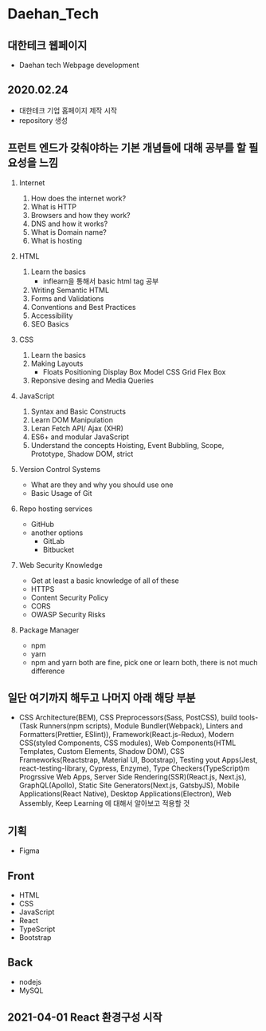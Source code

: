 # Daehan_Tech

## 대한테크 웹페이지

- Daehan tech Webpage development

## 2020.02.24

- 대한테크 기업 홈페이지 제작 시작
- repository 생성

## 프런트 엔드가 갖춰야하는 기본 개념들에 대해 공부를 할 필요성을 느낌

1. Internet
    1. How does the internet work?
    2. What is HTTP
    3. Browsers and how they work?
    4. DNS and how it works?
    5. What is Domain name?
    6. What is hosting

2. HTML
    1. Learn the basics
        - inflearn을 통해서 basic html tag 공부
    2. Writing Semantic HTML
    3. Forms and Validations
    4. Conventions and Best Practices
    5. Accessibility
    6. SEO Basics

3. CSS
    1. Learn the basics
    2. Making Layouts
        - Floats Positioning Display Box Model CSS Grid Flex Box
    3. Reponsive desing and Media Queries

4. JavaScript
    1. Syntax and Basic Constructs
    2. Learn DOM Manipulation
    3. Leran Fetch API/ Ajax (XHR)
    4. ES6+ and modular JavaScript
    5. Understand the concepts Hoisting, Event Bubbling, Scope, Prototype, Shadow DOM, strict

5. Version Control Systems
    - What are they and why you should use one
    - Basic Usage of Git
6. Repo hosting services
    - GitHub
    - another options
        - GitLab
        - Bitbucket

7. Web Security Knowledge
    - Get at least a basic knowledge of all of these
    - HTTPS
    - Content Security Policy
    - CORS
    - OWASP Security Risks

8. Package Manager
    - npm
    - yarn
    - npm and yarn both are fine, pick one or learn both, there is not much difference

## 일단 여기까지 해두고 나머지 아래 해당 부분

- CSS Architecture(BEM), CSS Preprocessors(Sass, PostCSS), build tools-(Task Runners(npm scripts), Module Bundler(Webpack), Linters and Formatters(Prettier, ESlint)), Framework(React.js-Redux), Modern CSS(styled Components,  CSS modules), Web Components(HTML Templates, Custom Elements, Shadow DOM), CSS Frameworks(Reactstrap, Material UI, Bootstrap), Testing yout Apps(Jest, react-testing-library, Cypress, Enzyme), Type Checkers(TypeScript)m Progrssive Web Apps, Server Side Rendering(SSR)(React.js, Next.js), GraphQL(Apollo), Static Site Generators(Next.js, GatsbyJS), Mobile Applications(React Native), Desktop Applications(Electron), Web Assembly, Keep Learning 에 대해서 알아보고 적용할 것

## 기획

- Figma

## Front

- HTML
- CSS
- JavaScript
- React
- TypeScript
- Bootstrap

## Back

- nodejs
- MySQL

## 2021-04-01 React 환경구성 시작

